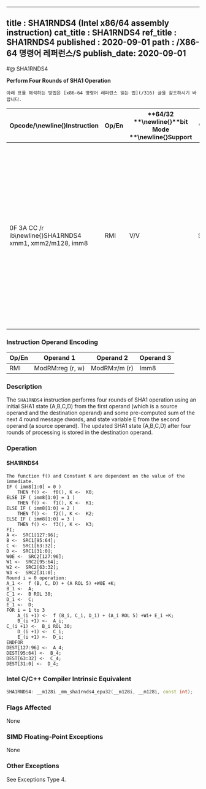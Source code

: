----------------------------
title : SHA1RNDS4 (Intel x86/64 assembly instruction)
cat_title : SHA1RNDS4
ref_title : SHA1RNDS4
published : 2020-09-01
path : /X86-64 명령어 레퍼런스/S
publish_date: 2020-09-01
----------------------------


#@ SHA1RNDS4

**Perform Four Rounds of SHA1 Operation**

```lec-info
아래 표를 해석하는 방법은 [x86-64 명령어 레퍼런스 읽는 법](/316) 글을 참조하시기 바랍니다.
```

|**Opcode/**\newline{}**Instruction**|**Op/En**|**64/32 **\newline{}**bit Mode **\newline{}**Support**|**CPUID **\newline{}**Feature **\newline{}**Flag**|**Description**|
|------------------------------------|---------|------------------------------------------------------|--------------------------------------------------|---------------|
|0F 3A CC /r ib\newline{}SHA1RNDS4 xmm1, xmm2/m128, imm8|RMI|V/V|SHA|Performs four rounds of SHA1 operation operating on SHA1 state (A,B,C,D) from xmm1, with a pre-computed sum of the next 4 round message dwords and state variable E from xmm2/m128. The immediate byte controls logic functions and round constants.|
### Instruction Operand Encoding


|Op/En|Operand 1|Operand 2|Operand 3|
|-----|---------|---------|---------|
|RMI|ModRM:reg (r, w)|ModRM:r/m (r)|Imm8|
### Description


The `SHA1RNDS4` instruction performs four rounds of SHA1 operation using an initial SHA1 state (A,B,C,D) from the first operand (which is a source operand and the destination operand) and some pre-computed sum of the next 4 round message dwords, and state variable E from the second operand (a source operand). The updated SHA1 state (A,B,C,D) after four rounds of processing is stored in the destination operand.


### Operation
#### SHA1RNDS4 
```info-verb
The function f() and Constant K are dependent on the value of the immediate.
IF ( imm8[1:0] = 0 )
    THEN f() <-  f0(), K <-  K0; 
ELSE IF ( imm8[1:0] = 1 ) 
    THEN f() <-  f1(), K <-  K1; 
ELSE IF ( imm8[1:0] = 2 ) 
    THEN f() <-  f2(), K <-  K2; 
ELSE IF ( imm8[1:0] = 3 ) 
    THEN f() <-  f3(), K <-  K3; 
FI;
A <-  SRC1[127:96]; 
B <-  SRC1[95:64]; 
C <-  SRC1[63:32]; 
D <-  SRC1[31:0]; 
W0E <-  SRC2[127:96]; 
W1 <-  SRC2[95:64]; 
W2 <-  SRC2[63:32]; 
W3 <-  SRC2[31:0]; 
Round i = 0 operation:
A_1 <-  f (B, C, D) + (A ROL 5) +W0E +K; 
B_1 <-  A; 
C_1 <-  B ROL 30; 
D_1 <-  C; 
E_1 <-  D; 
FOR i = 1 to 3
    A_(i +1) <-  f (B_i, C_i, D_i) + (A_i ROL 5) +Wi+ E_i +K; 
    B_(i +1) <-  A_i; 
C_(i +1) <-  B_i ROL 30; 
    D_(i +1) <-  C_i; 
    E_(i +1) <-  D_i; 
ENDFOR
DEST[127:96] <-  A_4; 
DEST[95:64] <-  B_4; 
DEST[63:32] <-  C_4; 
DEST[31:0] <-  D_4; 
```

### Intel C/C++ Compiler Intrinsic Equivalent

```cpp
SHA1RNDS4: __m128i _mm_sha1rnds4_epu32(__m128i, __m128i, const int);
```
### Flags Affected


None

### SIMD Floating-Point Exceptions


None

### Other Exceptions


See Exceptions Type 4.

